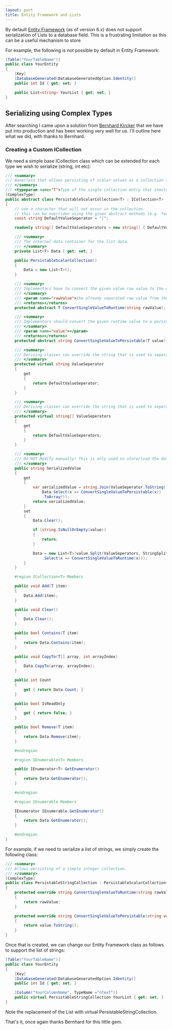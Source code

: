 ```yaml
---
layout: post
title: Entity Framework and Lists
---
```


By default [Entity Framework](http://www.asp.net/entity-framework) (as of version 6.x) does not support serialization of Lists to a database field. This is a frustrating limitation as this can be a useful mechanism to store 

For example, the following is *not* possible by default in Entity Framework:

```c#
[Table("YourTableName")]
public class YourEntity
{
    [Key]
    [DatabaseGenerated(DatabaseGeneratedOption.Identity)]
    public int Id { get; set; }

	public List<string> YourList { get; set; }
}
```

## Serializing using Complex Types

After searching I came upon a solution from [Bernhard Kircker](http://stackoverflow.com/questions/11985267/entity-framework-options-to-map-list-of-strings-or-list-of-int-liststring) that we have put into production and has been working very well for us. I'll outline here what we did, with thanks to Bernhard.

### Creating a Custom ICollection

We need a simple base ICollection class which can be extended for each type we wish to serialize (string, int etc):

```c#
/// <summary>
/// Baseclass that allows persisting of scalar values as a collection (which is not supported by EF 4.3)
/// </summary>
/// <typeparam name="T">Type of the single collection entry that should be persisted.</typeparam>
[ComplexType]
public abstract class PersistableScalarCollection<T> : ICollection<T>
{
	// use a character that will not occur in the collection.
	// this can be overriden using the given abstract methods (e.g. for list of strings).
	const string DefaultValueSeperator = "|";

	readonly string[] DefaultValueSeperators = new string[] { DefaultValueSeperator };

	/// <summary>
	/// The internal data container for the list data.
	/// </summary>
	private List<T> Data { get; set; }

	public PersistableScalarCollection()
	{
		Data = new List<T>();
	}

	/// <summary>
	/// Implementors have to convert the given value raw value to the correct runtime-type.
	/// </summary>
	/// <param name="rawValue">the already separated raw value from the database</param>
	/// <returns></returns>
	protected abstract T ConvertSingleValueToRuntime(string rawValue);

	/// <summary>
	/// Implementors should convert the given runtime value to a persistable form.
	/// </summary>
	/// <param name="value"></param>
	/// <returns></returns>
	protected abstract string ConvertSingleValueToPersistable(T value);

	/// <summary>
	/// Deriving classes can override the string that is used to separate single values
	/// </summary>        
	protected virtual string ValueSeperator
	{
		get
		{
			return DefaultValueSeperator;
		}
	}

	/// <summary>
	/// Deriving classes can override the string that is used to separate single values
	/// </summary>        
	protected virtual string[] ValueSeperators
	{
		get
		{
			return DefaultValueSeperators;
		}
	}

	/// <summary>
	/// DO NOT Modify manually! This is only used to store/load the data.
	/// </summary>        
	public string SerializedValue
	{
		get
		{
			var serializedValue = string.Join(ValueSeperator.ToString(),
				Data.Select(x => ConvertSingleValueToPersistable(x))
				.ToArray());
			return serializedValue;
		}
		set
		{
			Data.Clear();

			if (string.IsNullOrEmpty(value))
			{
				return;
			}

			Data = new List<T>(value.Split(ValueSeperators, StringSplitOptions.None)
				.Select(x => ConvertSingleValueToRuntime(x)));
		}
	}

	#region ICollection<T> Members

	public void Add(T item)
	{
		Data.Add(item);
	}

	public void Clear()
	{
		Data.Clear();
	}

	public bool Contains(T item)
	{
		return Data.Contains(item);
	}

	public void CopyTo(T[] array, int arrayIndex)
	{
		Data.CopyTo(array, arrayIndex);
	}

	public int Count
	{
		get { return Data.Count; }
	}

	public bool IsReadOnly
	{
		get { return false; }
	}

	public bool Remove(T item)
	{
		return Data.Remove(item);
	}

	#endregion

	#region IEnumerable<T> Members

	public IEnumerator<T> GetEnumerator()
	{
		return Data.GetEnumerator();
	}

	#endregion

	#region IEnumerable Members

	IEnumerator IEnumerable.GetEnumerator()
	{
		return Data.GetEnumerator();
	}

	#endregion
}
```

For example, if we need to serialize a list of strings, we simply create the following class:

```c#
/// <summary>
/// Allows persisting of a simple integer collection.
/// </summary>
[ComplexType]
public class PersistableStringCollection : PersistableScalarCollection<string>
{
	protected override string ConvertSingleValueToRuntime(string rawValue)
	{
		return rawValue;
	}

	protected override string ConvertSingleValueToPersistable(string value)
	{
		return value.ToString();
	}
}
```

Once that is created, we can change our Entity Framework class as follows to support the list of strings:

```c#
[Table("YourTableName")]
public class YourEntity
{
    [Key]
    [DatabaseGenerated(DatabaseGeneratedOption.Identity)]
    public int Id { get; set; }

	[Column("YourColumnName", TypeName ="ntext")]
	public virtual PersistableStringCollection YourList { get; set; }
}
```

Note the replacement of the List<string> with virtual PersistableStringCollection.

That's it, once again thanks Bernhard for this little gem.
